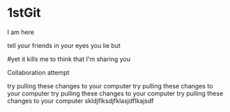 ﻿# 1stGit
I am here

tell your friends
in your eyes
you lie but

#yet it kills me to think
that I'm sharing you

Collaboration attempt

try pulling these changes to your computer
try pulling these changes to your computer
try pulling these changes to your computer
try pulling these changes to your computer
skldjflksdjfklasjdflkajsdf
